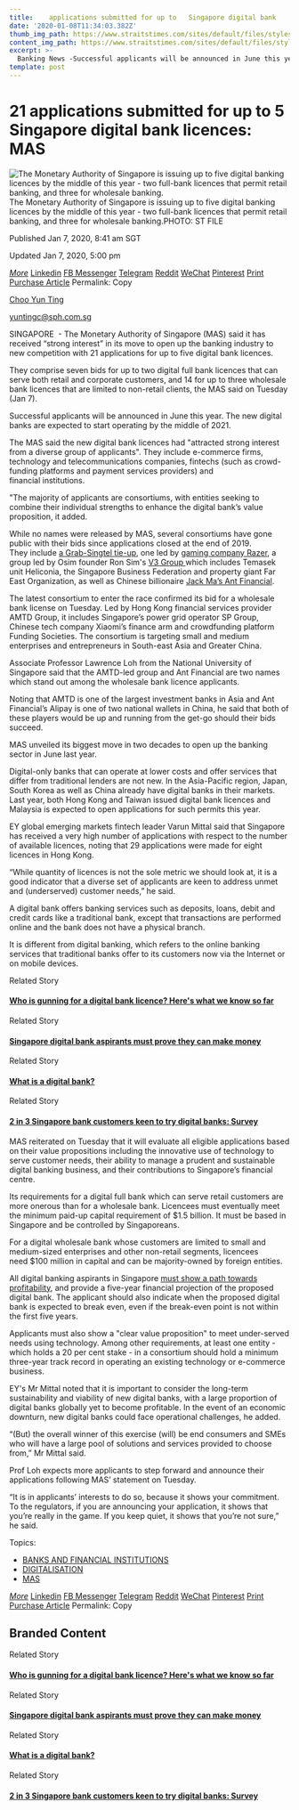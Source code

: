 ```yaml
---
title:    applications submitted for up to   Singapore digital bank
date: '2020-01-08T11:34:03.382Z'
thumb_img_path: https://www.straitstimes.com/sites/default/files/styles/x_large/public/articles/2020/01/07/rk_mas_070120.jpg?itok=VB_pCx8t
content_img_path: https://www.straitstimes.com/sites/default/files/styles/x_large/public/articles/2020/01/07/rk_mas_070120.jpg?itok=VB_pCx8t
excerpt: >-
  Banking News -Successful applicants will be announced in June this year. . Read more at straitstimes.com.
template: post
---
```







# 21 applications submitted for up to 5 Singapore digital bank licences: MAS





<picture>![The Monetary Authority of Singapore  is issuing up to five digital banking licences by the middle of this year - two full-bank licences that permit retail banking, and three for wholesale banking.](https://www.straitstimes.com/sites/default/files/styles/article_pictrure_780x520_/public/articles/2020/01/07/rk_mas_070120.jpg?itokP9vAaqCc&timestamp1578357764)</picture>The Monetary Authority of Singapore is issuing up to five digital banking licences by the middle of this year - two full-bank licences that permit retail banking, and three for wholesale banking.PHOTO: ST FILE



Published
Jan 7, 2020, 8:41 am SGT


Updated
Jan 7, 2020, 5:00 pm




[*More*](https://www.straitstimes.com/#)
[Linkedin]() [FB Messenger]() [Telegram]() [Reddit]() [WeChat]() [Pinterest]() [Print]() [Purchase Article](https://newspost.newslink.sg/?publicationST&date01/07/2020&title21%20applications%20submitted%20for%20up%20to%205%20Singapore%20digital%20bank%20licences:%20MAS)
<label>Permalink:</label>  Copy




[Choo Yun Ting](https://www.straitstimes.com/authors/choo-yun-ting)

[yuntingc@sph.com.sg](mailto:yuntingc@sph.com.sg)





SINGAPORE  - The Monetary Authority of Singapore (MAS) said it has received “strong interest” in its move to open up the banking industry to new competition with 21 applications for up to five digital bank licences.

They comprise seven bids for up to two digital full bank licences that can serve both retail and corporate customers, and 14 for up to three wholesale bank licences that are limited to non-retail clients, the MAS said on Tuesday (Jan 7). 

Successful applicants will be announced in June this year. The new digital banks are expected to start operating by the middle of 2021.


The MAS said the new digital bank licences had "attracted strong interest from a diverse group of applicants". They include e-commerce firms, technology and telecommunications companies, fintechs (such as crowd-funding platforms and payment services providers) and financial institutions.

"The majority of applicants are consortiums, with entities seeking to combine their individual strengths to enhance the digital bank’s value proposition, it added.

While no names were released by MAS, several consortiums have gone public with their bids since applications closed at the end of 2019. They include [a Grab-Singtel tie-up](https://www.straitstimes.com/business/banking/singtel-and-grab-jointly-apply-for-digital-full-bank-licence), one led by [gaming company Razer](https://www.straitstimes.com/business/banking/gaming-company-razer-applies-to-be-a-digital-full-bank), a group led by Osim founder Ron Sim's [V3 Group ](https://www.straitstimes.com/singapore/consortium-led-by-v3-group-and-ez-link-bids-to-be-digital-full-bank-wants-to-focus-on-smes)which includes Temasek unit Heliconia, the Singapore Business Federation and property giant Far East Organization, as well as Chinese billionaire [Jack Ma’s Ant Financial](https://www.straitstimes.com/business/banking/ant-financial-applies-for-singapore-digital-banking-license).


The latest consortium to enter the race confirmed its bid for a wholesale bank license on Tuesday. Led by Hong Kong financial services provider AMTD Group, it includes Singapore’s power grid operator SP Group, Chinese tech company Xiaomi’s finance arm and crowdfunding platform Funding Societies. The consortium is targeting small and medium enterprises and entrepreneurs in South-east Asia and Greater China.

Associate Professor Lawrence Loh from the National University of Singapore said that the AMTD-led group and Ant Financial are two names which stand out among the wholesale bank licence applicants.

Noting that AMTD is one of the largest investment banks in Asia and Ant Financial’s Alipay is one of two national wallets in China, he said that both of these players would be up and running from the get-go should their bids succeed. 

MAS unveiled its biggest move in two decades to open up the banking sector in June last year. 


Digital-only banks that can operate at lower costs and offer services that differ from traditional lenders are not new. In the Asia-Pacific region, Japan, South Korea as well as China already have digital banks in their markets. Last year, both Hong Kong and Taiwan issued digital bank licences and Malaysia is expected to open applications for such permits this year.

EY global emerging markets fintech leader Varun Mittal said that Singapore has received a very high number of applications with respect to the number of available licences, noting that 29 applications were made for eight licences in Hong Kong. 

“While quantity of licences is not the sole metric we should look at, it is a good indicator that a diverse set of applicants are keen to address unmet and (underserved) customer needs,” he said. 

A digital bank offers banking services such as deposits, loans, debit and credit cards like a traditional bank, except that transactions are performed online and the bank does not have a physical branch.

It is different from digital banking, which refers to the online banking services that traditional banks offer to its customers now via the Internet or on mobile devices.





Related Story

#### [Who is gunning for a digital bank licence? Here's what we know so far](https://www.straitstimes.com/business/banking/who-is-gunning-for-a-digital-bank-licence-that-we-know-so-far)





Related Story

#### [Singapore digital bank aspirants must prove they can make money](https://www.straitstimes.com/business/banking/singapore-digital-bank-wannabes-must-prove-they-can-make-money)





Related Story

#### [What is a digital bank?](https://www.straitstimes.com/business/invest/what-is-a-digital-bank)





Related Story

#### [2 in 3 Singapore bank customers keen to try digital banks: Survey](https://www.straitstimes.com/business/banking/2-in-3-singapore-bank-customers-keen-to-try-digital-banks-survey)

MAS reiterated on Tuesday that it will evaluate all eligible applications based on their value propositions including the innovative use of technology to serve customer needs, their ability to manage a prudent and sustainable digital banking business, and their contributions to Singapore’s financial centre.

Its requirements for a digital full bank which can serve retail customers are more onerous than for a wholesale bank. Licencees must eventually meet the minimum paid-up capital requirement of $1.5 billion. It must be based in Singapore and be controlled by Singaporeans.

For a digital wholesale bank whose customers are limited to small and medium-sized enterprises and other non-retail segments, licencees need $100 million in capital and can be majority-owned by foreign entities.

All digital banking aspirants in Singapore [must show a path towards profitability](https://www.straitstimes.com/business/banking/jack-ma-hails-a-cheaper-singapore-ride-than-grab), and provide a five-year financial projection of the proposed digital bank. The applicant should also indicate when the proposed digital bank is expected to break even, even if the break-even point is not within the first five years.

Applicants must also show a "clear value proposition" to meet under-served needs using technology. Among other requirements, at least one entity - which holds a 20 per cent stake - in a consortium should hold a minimum three-year track record in operating an existing technology or e-commerce business.

EY's Mr Mittal noted that it is important to consider the long-term sustainability and viability of new digital banks, with a large proportion of digital banks globally yet to become profitable. In the event of an economic downturn, new digital banks could face operational challenges, he added.

“(But) the overall winner of this exercise (will) be end consumers and SMEs who will have a large pool of solutions and services provided to choose from,” Mr Mittal said.

Prof Loh expects more applicants to step forward and announce their applications following MAS’ statement on Tuesday. 

“It is in applicants’ interests to do so, because it shows your commitment. To the regulators, if you are announcing your application, it shows that you’re really in the game. If you keep quiet, it shows that you’re not sure,” he said.



Topics: 

*  [BANKS AND FINANCIAL INSTITUTIONS](https://www.straitstimes.com/tags/banks-and-financial-institutions)
*  [DIGITALISATION](https://www.straitstimes.com/tags/digitalisation)
*  [MAS](https://www.straitstimes.com/tags/mas)




[*More*](https://www.straitstimes.com/#)
[Linkedin]() [FB Messenger]() [Telegram]() [Reddit]() [WeChat]() [Pinterest]() [Print]() [Purchase Article](https://newspost.newslink.sg/?publicationST&date01/07/2020&title21%20applications%20submitted%20for%20up%20to%205%20Singapore%20digital%20bank%20licences:%20MAS)
<label>Permalink:</label>  Copy



<section></section>


## Branded Content




<section>
</section>



<section>
</section>



<section>
</section>



<section>
</section>



<section>
</section>



<section>
</section>

Related Story

#### [Who is gunning for a digital bank licence? Here's what we know so far](https://www.straitstimes.com/business/banking/who-is-gunning-for-a-digital-bank-licence-that-we-know-so-far)

Related Story

#### [Singapore digital bank aspirants must prove they can make money](https://www.straitstimes.com/business/banking/singapore-digital-bank-wannabes-must-prove-they-can-make-money)

Related Story

#### [What is a digital bank?](https://www.straitstimes.com/business/invest/what-is-a-digital-bank)

Related Story

#### [2 in 3 Singapore bank customers keen to try digital banks: Survey](https://www.straitstimes.com/business/banking/2-in-3-singapore-bank-customers-keen-to-try-digital-banks-survey)


